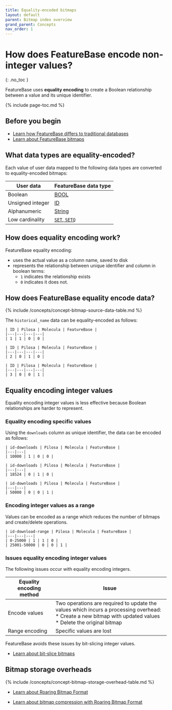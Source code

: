 ```yaml
---
title: Equality-encoded bitmaps
layout: default
parent: Bitmap index overview
grand_parent: Concepts
nav_order: 1
---
```


# How does FeatureBase encode non-integer values?
{: .no_toc }

FeatureBase uses **equality encoding** to create a Boolean relationship between a value and its unique identifier.

{% include page-toc.md %}

## Before you begin

* [Learn how FeatureBase differs to traditional databases](/docs/concepts/concepts-home)
* [Learn about FeatureBase bitmaps](/docs/concepts/concept-bitmaps)

## What data types are equality-encoded?

Each value of user data mapped to the following data types are converted to equality-encoded bitmaps:

| User data | FeatureBase data type |
|---|---|
| Boolean | [BOOL](/docs/sql-guide/data-types/data-type-bool) |
| Unsigned integer | [ID](/docs/sql-guide/data-types/data-type-id) |
| Alphanumeric | [String](/docs/sql-guide/data-types/data-type-string) |
| Low cardinality | [`SET`, `SETQ`](/docs/sql-guide/data-types/data-types-home/#low-cardinality-data-types) |

## How does equality encoding work?

FeatureBase equality encoding:
* uses the actual value as a column name, saved to disk
* represents the relationship between unique identifier and column in boolean terms:
  * `1` indicates the relationship exists
  * `0` indicates it does not.

## How does FeatureBase equality encode data?

{% include /concepts/concept-bitmap-source-data-table.md %}

The `historical_name` data can be equality-encoded as follows:

```
| ID | Pilosa | Molecula | FeatureBase |
|---|---|---|---|
| 1 | 1 | 0 | 0 |
```

```
| ID | Pilosa | Molecula | FeatureBase |
|---|---|---|---|
| 2 | 0 | 1 | 0 |
```

```
| ID | Pilosa | Molecula | FeatureBase |
|---|---|---|---|
| 3 | 0 | 0 | 1 |
```

## Equality encoding integer values

Equality encoding integer values is less effective because Boolean relationships are harder to represent.

### Equality encoding specific values

Using the `downloads` column as unique identifier, the data can be encoded as follows:
```
| id-downloads | Pilosa | Molecula | FeatureBase |
|---|---|
| 10000 | 1 | 0 | 0 |
```

```
| id-downloads | Pilosa | Molecula | FeatureBase |
|---|---|
| 18524 | 0 | 1 | 0 |
```

```
| id-downloads | Pilosa | Molecula | FeatureBase |
|---|---|
| 50000 | 0 | 0 | 1 |
```
### Encoding integer values as a range

Values can be encoded as a range which reduces the number of bitmaps and create/delete operations.

```
| id-download-range | Pilosa | Molecula | FeatureBase |
|---|---|---|
| 0-25000 | 1 | 1 | 0 |
| 25001-50000 | 0 | 0 | 1 |
```

### Issues equality encoding integer values

The following issues occur with equality encoding integers.

| Equality encoding method | Issue |
|---|---|
| Encode values | Two operations are required to update the values which incurs a processing overhead:<br/>* Create a new bitmap with updated values<br/>* Delete the original bitmap |
| Range encoding | Specific values are lost |

FeatureBase avoids these issues by bit-slicing integer values.

* [Learn about bit-slice bitmaps](/docs/concepts/concept-bitmaps-bit-slice)

## Bitmap storage overheads

{% include /concepts/concept-bitmap-storage-overhead-table.md %}

* [Learn about Roaring Bitmap Format](/docs/concepts/concept-roaring-bitmap-format)



* [Learn about bitmap compression with Roaring Bitmap Format](/docs/concepts/concept-roaring-bitmap-format)

